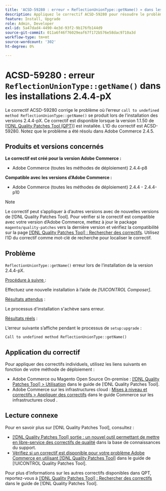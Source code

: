 ```yaml
---
title: 'ACSD-59280 : erreur « ReflectionUnionType::getName() » dans les installations 2.4.4-pX'
description: Appliquez le correctif ACSD-59280 pour résoudre le problème Adobe Commerce où l’erreur « call to undefined method ReflectionUnionType::getName() » se produit lors de l’installation des versions 2.4.4-pX.
feature: Install, Upgrade
role: Admin, Developer
exl-id: 5a47dad4-4490-4e3d-93f2-9b176fb144d9
source-git-commit: 011a6f46f76029eaf67f172b576e58dac9710a3d
workflow-type: tm+mt
source-wordcount: '302'
ht-degree: 0%

---
```


# ACSD-59280 : erreur `ReflectionUnionType::getName()` dans les installations 2.4.4-pX

Le correctif ACSD-59280 corrige le problème où l’erreur `call to undefined method ReflectionUnionType::getName()` se produit lors de l’installation des versions 2.4.4-pX. Ce correctif est disponible lorsque la version 1.1.50 de [[!DNL Quality Patches Tool (QPT)]](https://experienceleague.adobe.com/en/docs/commerce-operations/tools/quality-patches-tool/quality-patches-tool-to-self-serve-quality-patches) est installée. L’ID du correctif est ACSD-59280. Notez que le problème a été résolu dans Adobe Commerce 2.4.5.

## Produits et versions concernés

**Le correctif est créé pour la version Adobe Commerce :**

* Adobe Commerce (toutes les méthodes de déploiement) 2.4.4-p8

**Compatible avec les versions d’Adobe Commerce :**

* Adobe Commerce (toutes les méthodes de déploiement) 2.4.4 - 2.4.4-p10

>[!NOTE]
>
>Le correctif peut s’appliquer à d’autres versions avec de nouvelles versions de [!DNL Quality Patches Tool]. Pour vérifier si le correctif est compatible avec votre version d’Adobe Commerce, mettez à jour le package `magento/quality-patches` vers la dernière version et vérifiez la compatibilité sur la page [[!DNL Quality Patches Tool] : Rechercher des correctifs](https://experienceleague.adobe.com/tools/commerce-quality-patches/index.html). Utilisez l’ID du correctif comme mot-clé de recherche pour localiser le correctif.

## Problème

`ReflectionUnionType::getName()` erreur lors de l’installation de la version 2.4.4-pX.

<u>Procédure à suivre </u> :

Effectuez une nouvelle installation à l’aide de *[!UICONTROL Composer]*.

<u>Résultats attendus</u> :

Le processus d&#39;installation s&#39;achève sans erreur.

<u>Résultats réels</u> :

L’erreur suivante s’affiche pendant le processus de `setup:upgrade` :

`Call to undefined method ReflectionUnionType::getName()`

## Application du correctif

Pour appliquer des correctifs individuels, utilisez les liens suivants en fonction de votre méthode de déploiement :

* Adobe Commerce ou Magento Open Source On-premise : [[!DNL Quality Patches Tool] > Utilisation](/help/tools/quality-patches-tool/usage.md) dans le guide de [!DNL Quality Patches Tool].
* Adobe Commerce sur les infrastructures cloud : [Mises à niveau et correctifs > Appliquer des correctifs](https://experienceleague.adobe.com/docs/commerce-cloud-service/user-guide/develop/upgrade/apply-patches.html) dans le guide Commerce sur les infrastructures cloud .

## Lecture connexe

Pour en savoir plus sur [!DNL Quality Patches Tool], consultez :

* [[!DNL Quality Patches Tool] sortie : un nouvel outil permettant de mettre en libre-service des correctifs de qualité](https://experienceleague.adobe.com/en/docs/commerce-operations/tools/quality-patches-tool/quality-patches-tool-to-self-serve-quality-patches) dans la base de connaissances du support.
* [Vérifiez si un correctif est disponible pour votre problème Adobe Commerce en utilisant [!DNL Quality Patches Tool]](/help/tools/quality-patches-tool/patches-available-in-qpt/check-patch-for-magento-issue-with-magento-quality-patches.md) dans le guide de [!UICONTROL Quality Patches Tool].


Pour plus d’informations sur les autres correctifs disponibles dans QPT, reportez-vous à [[!DNL Quality Patches Tool] : Rechercher des correctifs](https://experienceleague.adobe.com/tools/commerce-quality-patches/index.html) dans le guide de [!DNL Quality Patches Tool].
